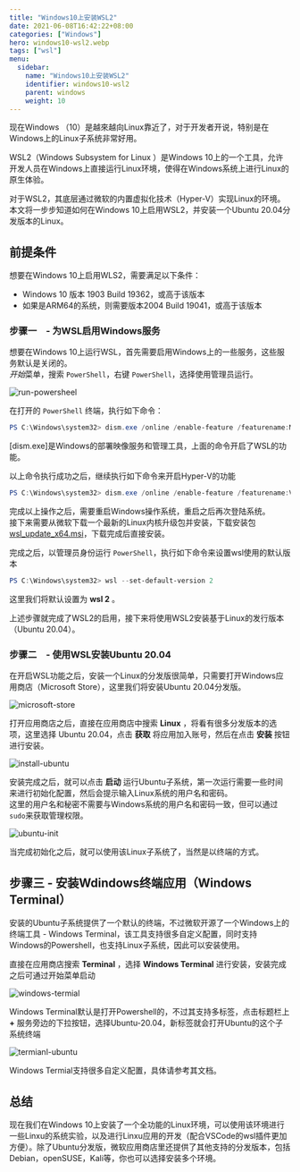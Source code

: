 ```yaml
---
title: "Windows10上安装WSL2"
date: 2021-06-08T16:42:22+08:00
categories: ["Windows"]
hero: windows10-wsl2.webp
tags: ["wsl"]
menu:
  sidebar:
    name: "Windows10上安装WSL2"
    identifier: windows10-wsl2
    parent: windows
    weight: 10
---
```


现在Windows （10）是越來越向Linux靠近了，对于开发者开说，特别是在Windows上的Linux子系统非常好用。  

WSL2（Windows Subsystem for Linux ）是Windows 10上的一个工具，允许开发人员在Windows上直接运行Linux环境，使得在Windows系统上进行Linux的原生体验。  

对于WSL2，其底层通过微软的内置虚拟化技术（Hyper-V）实现Linux的环境。本文将一步步知道如何在Windows 10上启用WSL2，并安装一个Ubuntu 20.04分发版本的Linux。  

<!-- more -->  

## 前提条件

想要在Windows 10上启用WLS2，需要满足以下条件：  

- Windows 10 版本 1903 Build 19362，或高于该版本  
- 如果是ARM64的系统，则需要版本2004 Build 19041，或高于该版本  　

### 步骤一　- 为WSL启用Windows服务

想要在Windows 10上运行WSL，首先需要启用Windows上的一些服务，这些服务默认是关闭的。  
*开始*菜单，搜索 `PowerShell`，右键 `PowerShell`，选择使用管理员运行。  

![run-powersheel](https://images.mengz.dev/posts/run-powershell.jpeg)  

在打开的 `PowerShell` 终端，执行如下命令：  

```powershell
PS C:\Windows\system32> dism.exe /online /enable-feature /featurename:Microsoft-Windows-Subsystem-Linux /all /norestart
```

[dism.exe]是Windows的部署映像服务和管理工具，上面的命令开启了WSL的功能。  

以上命令执行成功之后，继续执行如下命令来开启Hyper-V的功能  

```powershell
PS C:\Windows\system32> dism.exe /online /enable-feature /featurename:VirutalMachinePlatform /all /norestart
```

完成以上操作之后，需要重启Windows操作系统，重启之后再次登陆系统。  
接下来需要从微软下载一个最新的Linux内核升级包并安装，下载安装包 [wsl_update_x64.msi](https://wslstorestorage.blob.core.windows.net/wslblob/wsl_update_x64.msi)，下载完成后直接安装。  

完成之后，以管理员身份运行 `PowerShell`，执行如下命令来设置wsl使用的默认版本    

```powershell
PS C:\Windows\system32> wsl --set-default-version 2
```

这里我们将默认设置为 **wsl 2** 。  

上述步骤就完成了WSL2的启用，接下来将使用WSL2安装基于Linux的发行版本（Ubuntu 20.04）。  

### 步骤二　- 使用WSL安装Ubuntu 20.04

在开启WSL功能之后，安装一个Linux的分发版很简单，只需要打开Windows应用商店（Microsoft Store），这里我们将安装Ubuntu 20.04分发版。  

![microsoft-store](https://images.mengz.dev/posts/microsoft-store.png)  

打开应用商店之后，直接在应用商店中搜索 **Linux** ，将看有很多分发版本的选项，这里选择 Ubuntu 20.04，点击 **获取** 将应用加入账号，然后在点击 **安装** 按钮进行安装。  

![install-ubuntu](https://images.mengz.dev/posts/wsl-ubuntu-install.png)  

安装完成之后，就可以点击 **启动** 运行Ubuntu子系统，第一次运行需要一些时间来进行初始化配置，然后会提示输入Linux系统的用户名和密码。  
这里的用户名和秘密不需要与Windows系统的用户名和密码一致，但可以通过`sudo`来获取管理权限。  

![ubuntu-init](https://images.mengz.dev/posts/wsl-ubuntu-init.png)  

当完成初始化之后，就可以使用该Linux子系统了，当然是以终端的方式。  

## 步骤三 - 安装Wdindows终端应用（Windows Terminal）

安装的Ubuntu子系统提供了一个默认的终端，不过微软开源了一个Windows上的终端工具 - Windows Terminal，该工具支持很多自定义配置，同时支持Windows的Powershell，也支持Linux子系统，因此可以安装使用。  

直接在应用商店搜索 **Terminal** ，选择 **Windows Terminal** 进行安装，安装完成之后可通过开始菜单启动  

![windows-termial](https://images.mengz.dev/posts/windows-terminal.png)  

Windows Terminal默认是打开Powershell的，不过其支持多标签，点击标题栏上 **+** 服务旁边的下拉按钮，选择Ubuntu-20.04，新标签就会打开Ubuntu的这个子系统终端  

![termianl-ubuntu](https://images.mengz.dev/posts/terminal-ubuntu.png)  

Windows Termial支持很多自定义配置，具体请参考其文档。  

## 总结

现在我们在Windows 10上安装了一个全功能的Linux环境，可以使用该环境进行一些Linxu的系统实验，以及进行Linxu应用的开发（配合VSCode的wsl插件更加方便）。除了Ubuntu分发版，微软应用商店里还提供了其他支持的分发版本，包括Debian，openSUSE，Kali等，你也可以选择安装多个环境。  
